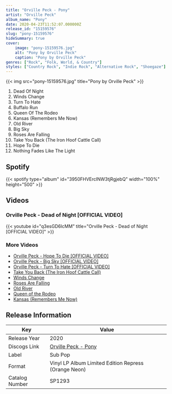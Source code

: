 ```yaml
---
title: "Orville Peck - Pony"
artist: "Orville Peck"
album_name: "Pony"
date: 2020-04-23T11:52:07.000000Z
release_id: "15159576"
slug: "pony-15159576"
hideSummary: true
cover:
    image: "pony-15159576.jpg"
    alt: "Pony by Orville Peck"
    caption: "Pony by Orville Peck"
genres: ["Rock", "Folk, World, & Country"]
styles: ["Country Rock", "Indie Rock", "Alternative Rock", "Shoegaze"]
---
```


{{< img src="pony-15159576.jpg" title="Pony by Orville Peck" >}}

<!-- section break -->

1. Dead Of Night
2. Winds Change
3. Turn To Hate
4. Buffalo Run
5. Queen Of The Rodeo
6. Kansas (Remembers Me Now)
7. Old River
8. Big Sky
9. Roses Are Falling
10. Take You Back (The Iron Hoof Cattle Call)
11. Hope To Die
12. Nothing Fades Like The Light

<!-- section break -->


## Spotify
{{< spotify type="album" id="3950FHVErcINW3tjRgjebQ" width="100%" height="500" >}}



## Videos
### Orville Peck - Dead of Night [OFFICIAL VIDEO]
{{< youtube id="q3esGD6lcMM" title="Orville Peck - Dead of Night [OFFICIAL VIDEO]" >}}<br>

### More Videos

- [Orville Peck - Hope To Die [OFFICIAL VIDEO]](https://www.youtube.com/watch?v=60MHmrtEuRY)
- [Orville Peck - Big Sky [OFFICIAL VIDEO]](https://www.youtube.com/watch?v=wd_uz5rVO2I)
- [Orville Peck - Turn To Hate [OFFICIAL VIDEO]](https://www.youtube.com/watch?v=vR-4l5M_MQ8)
- [Take You Back (The Iron Hoof Cattle Call)](https://www.youtube.com/watch?v=ofJiqL3NT64)
- [Winds Change](https://www.youtube.com/watch?v=gjbGylBg4X4)
- [Roses Are Falling](https://www.youtube.com/watch?v=PC6ITSNtxxM)
- [Old River](https://www.youtube.com/watch?v=Uh0caTtJjgQ)
- [Queen of the Rodeo](https://www.youtube.com/watch?v=zrLZ4fzUP5k)
- [Kansas (Remembers Me Now)](https://www.youtube.com/watch?v=Jbml8g3iaDQ)


## Release Information
|  Key           | Value                                                |
| ---------------| ---------------------------------------------------- |
| Release Year   | 2020                                   |
| Discogs Link   | [Orville Peck - Pony](https://www.discogs.com/release/15159576-Orville-Peck-Pony) |
| Label          | Sub Pop |
| Format         | Vinyl LP Album Limited Edition Repress (Orange Neon) |
| Catalog Number | SP1293 |
